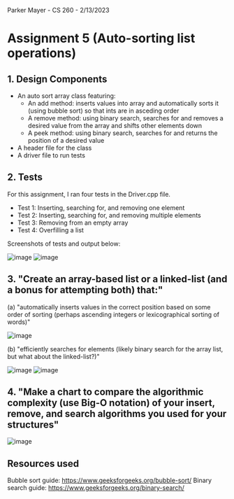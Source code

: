 Parker Mayer - CS 260 - 2/13/2023

# Assignment 5 (Auto-sorting list operations)

## 1. Design Components
- An auto sort array class featuring:
    - An add method: inserts values into array and automatically sorts it (using bubble sort) so that ints are in asceding order
    - A remove method: using binary search, searches for and removes a desired value from the array and shifts other elements down
    - A peek method: using binary search, searches for and returns the position of a desired value
- A header file for the class
- A driver file to run tests


## 2. Tests

For this assignment, I ran four tests in the Driver.cpp file.
- Test 1: Inserting, searching for, and removing one element
- Test 2: Inserting, searching for, and removing multiple elements
- Test 3: Removing from an empty array
- Test 4: Overfilling a list

Screenshots of tests and output below:

![image](Tests1.png)
![image](Tests2.png)

## 3. "Create an array-based list or a linked-list (and a bonus for attempting both) that:"

(a) "automatically inserts values in the correct position based on some order of sorting (perhaps ascending integers or lexicographical sorting of words)"

![image](Add.png)

(b) "efficiently searches for elements (likely binary search for the array list, but what about the linked-list?)"

![image](Remove.png)
![image](Peek.png)

## 4. "Make a chart to compare the algorithmic complexity (use Big-O notation) of your insert, remove, and search algorithms you used for your structures"

![image](Analysis.png)

## Resources used
Bubble sort guide: https://www.geeksforgeeks.org/bubble-sort/
Binary search guide: https://www.geeksforgeeks.org/binary-search/

